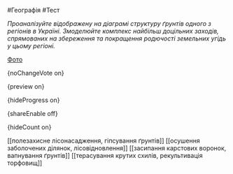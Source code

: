 #Географія #Тест

*Проаналізуйте відображену на діаграмі структуру ґрунтів одного з регіонів в Україні. Змоделюйте комплекс найбільш доцільних заходів, спрямованих на збереження та покращення родючості земельних угідь у цьому регіоні.*

[Фото](https://zno.osvita.ua//doc/images/znotest/79/7984/21_6.jpg)

{noChangeVote on}

{preview on}

{hideProgress on}

{shareEnable off}

{hideCount on}

[[полезахисне лісонасадження, гіпсування ґрунтів]]
[[осушення заболочених ділянок, лісовідновлення]]
[[засипання карстових воронок, вапнування ґрунтів]]
[[терасування крутих схилів, рекультивація торфовищ]]
